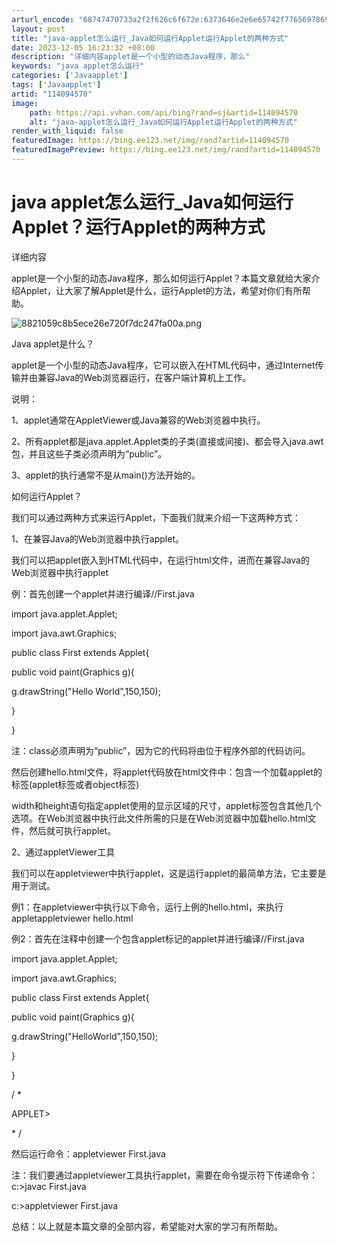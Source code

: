 ```yaml
---
arturl_encode: "68747470733a2f2f626c6f672e:6373646e2e6e65742f77656978696e5f34323339333334322f:61727469636c652f64657461696c732f313134303934353730"
layout: post
title: "java-applet怎么运行_Java如何运行Applet运行Applet的两种方式"
date: 2023-12-05 16:23:32 +08:00
description: "详细内容applet是一个小型的动态Java程序，那么"
keywords: "java applet怎么运行"
categories: ['Javaapplet']
tags: ['Javaapplet']
artid: "114094570"
image:
    path: https://api.vvhan.com/api/bing?rand=sj&artid=114094570
    alt: "java-applet怎么运行_Java如何运行Applet运行Applet的两种方式"
render_with_liquid: false
featuredImage: https://bing.ee123.net/img/rand?artid=114094570
featuredImagePreview: https://bing.ee123.net/img/rand?artid=114094570
---
```


# java applet怎么运行\_Java如何运行Applet？运行Applet的两种方式

详细内容

applet是一个小型的动态Java程序，那么如何运行Applet？本篇文章就给大家介绍Applet，让大家了解Applet是什么，运行Applet的方法，希望对你们有所帮助。

![8821059c8b5ece26e720f7dc247fa00a.png](https://i-blog.csdnimg.cn/blog_migrate/75c4504508d7df96058f6f2916919400.jpeg)

Java applet是什么？

applet是一个小型的动态Java程序，它可以嵌入在HTML代码中，通过Internet传输并由兼容Java的Web浏览器运行，在客户端计算机上工作。

说明：

1、applet通常在AppletViewer或Java兼容的Web浏览器中执行。

2、所有applet都是java.applet.Applet类的子类(直接或间接)、都会导入java.awt包，并且这些子类必须声明为“public”。

3、applet的执行通常不是从main()方法开始的。

如何运行Applet？

我们可以通过两种方式来运行Applet，下面我们就来介绍一下这两种方式：

1、在兼容Java的Web浏览器中执行applet。

我们可以把applet嵌入到HTML代码中，在运行html文件，进而在兼容Java的Web浏览器中执行applet

例：首先创建一个applet并进行编译//First.java

import java.applet.Applet;

import java.awt.Graphics;

public class First extends Applet{

public void paint(Graphics g){

g.drawString("Hello World",150,150);

}

}

注：class必须声明为“public”，因为它的代码将由位于程序外部的代码访问。

然后创建hello.html文件，将applet代码放在html文件中：包含一个加载applet的标签(applet标签或者object标签)

width和height语句指定applet使用的显示区域的尺寸，applet标签包含其他几个选项。在Web浏览器中执行此文件所需的只是在Web浏览器中加载hello.html文件，然后就可执行applet。

2、通过appletViewer工具

我们可以在appletviewer中执行applet，这是运行applet的最简单方法，它主要是用于测试。

例1：在appletviewer中执行以下命令，运行上例的hello.html，来执行appletappletviewer hello.html

例2：首先在注释中创建一个包含applet标记的applet并进行编译//First.java

import java.applet.Applet;

import java.awt.Graphics;

public class First extends Applet{

public void paint(Graphics g){

g.drawString("HelloWorld",150,150);

}

}

/ \*

APPLET>

\* /

然后运行命令：appletviewer First.java

注：我们要通过appletviewer工具执行applet，需要在命令提示符下传递命令：c:\>javac First.java

c:\>appletviewer First.java

总结：以上就是本篇文章的全部内容，希望能对大家的学习有所帮助。